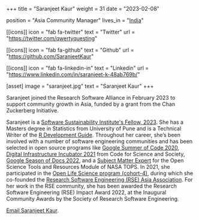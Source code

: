 +++
title = "Saranjeet Kaur"
weight = 31
date = "2023-02-08"

position = "Asia Community Manager"
lives_in = "[India](https://www.timeanddate.com/worldclock/india/new-delhi)"

[[icons]]
  icon = "fab fa-twitter"
  text = "Twitter"
  url = "https://twitter.com/qwertyquesting"

[[icons]]
  icon = "fab fa-github"
  text = "Github"
  url = "https://github.com/SaranjeetKaur"

[[icons]]
  icon = "fab fa-linkedin-in"
  text = "Linkedin"
  url = "https://www.linkedin.com/in/saranjeet-k-48ab769b/"

[asset]
  image = "saranjeet.jpg"
  text = "Saranjeet Kaur"
+++

Saranjeet joined the Research Software Alliance in February 2023 to support community growth in Asia, funded by a grant from the Chan Zuckerberg Initiative.

Saranjeet is a [Software Sustainability Institute's Fellow, 2023](https://www.software.ac.uk/about/fellows). She has a Masters degree in Statistics from University of Pune and is a Technical Writer of the [R Development Guide](https://contributor.r-project.org/rdevguide/). Throughout her career, she’s been involved with a number of software engineering communities and has been selected in open source programs like [Google Summer of Code 2020](https://summerofcode.withgoogle.com/archive/2020/projects/6019152965271552), [Digital Infrastructure Incubator 2021](https://www.codeforsociety.org/incubator/projects/building-community-around-the-r-development-guide) from Code for Science and Society, [Google Season of Docs 2022](https://github.com/rstats-gsod/gsod2022/wiki/GSOD-2022-Proposal), and a [Subject Matter Expert](https://github.com/nasa/Transform-to-Open-Science/blob/main/docs/Area2_Capacity_Sharing/Open-Science-101/curriculum_leads.md#open-science-tools-and-resources) for the Open Science Tools and Resources Module of NASA TOPS. In 2021, she participated in the [Open Life Science program (cohort-4)](https://openlifesci.org/ols-4/projects-participants/), during which she co-founded the [Research Software Engineering (RSE) Asia Association](https://rse-asia.github.io/RSE_Asia/). For her work in the RSE community, she has been awarded the Research Software Engineering (RSE) Impact Award 2022, at the Inaugural Community Awards by the Society of Research Software Engineering.

[Email Saranjeet Kaur](kaur.saranjeet3@gmail.com).
